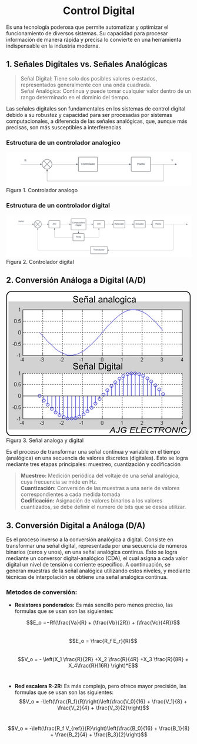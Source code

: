<h1 align="center"> Control Digital </h1>

Es una tecnología poderosa que permite automatizar y optimizar el funcionamiento de diversos sistemas. Su capacidad para procesar información de manera rápida y precisa lo convierte en una herramienta indispensable en la industria moderna.


## 1. Señales Digitales vs. Señales Analógicas

>Señal Digital: Tiene solo dos posibles valores o estados, representados generalmente con una onda cuadrada.<br>
>Señal Analógica: Continua y puede tomar cualquier valor dentro de un rango determinado en el dominio del tiempo.

Las señales digitales son fundamentales en los sistemas de control digital debido a su robustez y capacidad para ser procesadas por sistemas computacionales, a diferencia de las señales analógicas, que, aunque más precisas, son más susceptibles a interferencias.

### Estructura de un controlador analogico


![Figura de prueba](Imagenes/controlador_analogo.png)
Figura 1. Controlador analogo

### Estructura de un controlador digital

![Figura de prueba](Imagenes/controlador_digital.png)
Figura 2. Controlador digital

## 2. Conversión Análoga a Digital (A/D)

![Figura de prueba](Imagenes/anal_dig.jpg)
<br>Figura 3. Señal analoga y digital

Es el proceso de transformar una señal continua y variable en el tiempo (analógica) en una secuencia de valores discretos (digitales). Esto se logra mediante tres etapas principales: muestreo, cuantización y codificación

>**Muestreo:** Medición periódica del voltaje de una señal analógica, cuya frecuencia se mide en Hz.<br>
>**Cuantización:** Conversión de las muestras a una serie de valores correspondientes a cada medida tomada <br>
>**Codificación:** Asignación de valores binarios a los valores cuantizados, se debe definir el numero de bits que se desea utilizar.

## 3. Conversión Digital a Análoga (D/A)

Es el proceso inverso a la conversión analógica a digital. Consiste en transformar una señal digital, representada por una secuencia de números binarios (ceros y unos), en una señal analógica continua. Esto se logra mediante un conversor digital-analógico (CDA), el cual asigna a cada valor digital un nivel de tensión o corriente específico. A continuación, se generan muestras de la señal analógica utilizando estos niveles, y mediante técnicas de interpolación se obtiene una señal analógica continua. 

### Metodos de conversión:

 - **Resistores ponderados:** Es más sencillo pero menos preciso, las formulas que se usan son las siguientes:
    
    $$E_o =−Rf(\frac{Va}{R} + (\frac{Vb}{2R}) + (\frac{Vc}{4R})$$<br>
    $$E_o = \frac{R_f E_r}{R}$$<br>
    $$V_o = - \left(X_1 \frac{R}{2R} +X_2 \frac{R}{4R} +X_3 \frac{R}{8R} + X_4\frac{R}{16R} \right)*E$$<br>

 - **Red escalera R-2R:** Es más complejo, pero ofrece mayor precisión, las formulas que se usan son las siguientes:
  $$V_o = -\left(\frac{R_f}{R}\right)\left(\frac{V_0}{16} + \frac{V_1}{8} + \frac{V_2}{4} + \frac{V_3}{2}\right)$$<br>

$$V_o = -\left(\frac{R_f V_{ref}}{R}\right)\left(\frac{B_0}{16} + \frac{B_1}{8} + \frac{B_2}{4} + \frac{B_3}{2}\right)$$<br>

>


>